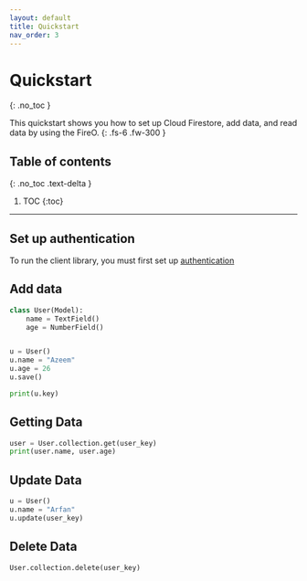 ```yaml
---
layout: default
title: Quickstart
nav_order: 3
---
```


# Quickstart
{: .no_toc }

This quickstart shows you how to set up Cloud Firestore, add data, and read data by using the FireO.
{: .fs-6 .fw-300 }

## Table of contents
{: .no_toc .text-delta }

1. TOC
{:toc}

---

## Set up authentication

To run the client library, you must first set up [authentication](/authentication)

## Add data

```python
class User(Model):
    name = TextField()
    age = NumberField()


u = User()
u.name = "Azeem"
u.age = 26
u.save()

print(u.key)
```

## Getting Data

```python
user = User.collection.get(user_key)
print(user.name, user.age)
```

## Update Data

```python
u = User()
u.name = "Arfan"
u.update(user_key)
```

## Delete Data

```python
User.collection.delete(user_key)
```